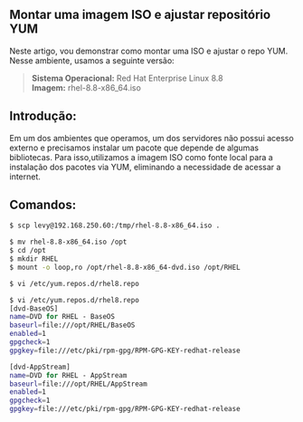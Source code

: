 ## Montar uma imagem ISO e ajustar repositório YUM

Neste artigo, vou demonstrar como montar uma ISO e ajustar o repo YUM.<br>
Nesse ambiente, usamos a seguinte versão:

> **Sistema Operacional:** Red Hat Enterprise Linux 8.8<br>
> **Imagem:** rhel-8.8-x86_64.iso

## Introdução:
Em um dos ambientes que operamos, um dos servidores não possui acesso externo e precisamos instalar um pacote que depende de algumas bibliotecas. Para isso,utilizamos a imagem ISO como fonte local para a instalação dos pacotes via YUM, eliminando a necessidade de acessar a internet.

## Comandos:
```bash
$ scp levy@192.168.250.60:/tmp/rhel-8.8-x86_64.iso .
```
```bash
$ mv rhel-8.8-x86_64.iso /opt
$ cd /opt
$ mkdir RHEL
$ mount -o loop,ro /opt/rhel-8.8-x86_64-dvd.iso /opt/RHEL
```
```bash
$ vi /etc/yum.repos.d/rhel8.repo
```
```bash
$ vi /etc/yum.repos.d/rhel8.repo
[dvd-BaseOS]
name=DVD for RHEL - BaseOS
baseurl=file:///opt/RHEL/BaseOS
enabled=1
gpgcheck=1
gpgkey=file:///etc/pki/rpm-gpg/RPM-GPG-KEY-redhat-release

[dvd-AppStream]
name=DVD for RHEL - AppStream
baseurl=file:///opt/RHEL/AppStream
enabled=1
gpgcheck=1
gpgkey=file:///etc/pki/rpm-gpg/RPM-GPG-KEY-redhat-release
```
